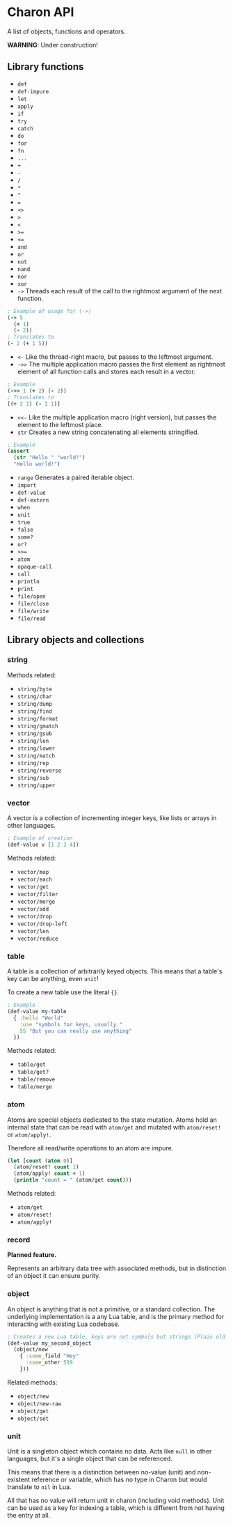 # Charon API

A list of objects, functions and operators.

**WARNING**: Under construction!

## Library functions

 - `def`
 - `def-impure`
 - `let`
 - `apply`
 - `if`
 - `try`
 - `catch`
 - `do`
 - `for`
 - `fn`
 - `...`
 - `+`
 - `-`
 - `/`
 - `*`
 - `^`
 - `=`
 - `<>`
 - `>`
 - `<`
 - `>=`
 - `<=`
 - `and`
 - `or`
 - `not`
 - `nand`
 - `nor`
 - `xor`
 - `->` Threads each result of the call to the rightmost argument of the next
 function.
```clj
; Example of usage for (->)
(-> 5
  (+ 1)
  (- 2))
; Translates to
(- 2 (+ 1 5))
```
 - `<-` Like the thread-right macro, but passes to the leftmost argument.
 - `->>` The multiple application macro passes the first element as rightmost
 element of all function calls and stores each result in a vector.
```clj
; Example
(->> 1 (+ 2) (- 2))
; Translates to
[(+ 2 1) (- 2 1)]
```
 - `<<-` Like the multiple application macro (right version), but passes the
 element to the leftmost place.
 - `str` Creates a new string concatenating all elements stringified.
```clj
; Example
(assert
  (str "Hello " "world!")
  "Hello world!")
```
 - `range` Generates a paired iterable object.
 - `import`
 - `def-value`
 - `def-extern`
 - `when`
 - `unit`
 - `true`
 - `false`
 - `some?`
 - `or?`
 - `>>=`
 - `atom`
 - `opaque-call`
 - `call`
 - `println`
 - `print`
 - `file/open`
 - `file/close`
 - `file/write`
 - `file/read`

## Library objects and collections

### string

Methods related:

 - `string/byte`
 - `string/char`
 - `string/dump`
 - `string/find`
 - `string/format`
 - `string/gmatch`
 - `string/gsub`
 - `string/len`
 - `string/lower`
 - `string/match`
 - `string/rep`
 - `string/reverse`
 - `string/sub`
 - `string/upper`

### vector

A vector is a collection of incrementing integer keys, like lists or arrays in
other languages.

```clj
; Example of creation
(def-value v [1 2 3 4])
```

Methods related:

 - `vector/map`
 - `vector/each`
 - `vector/get`
 - `vector/filter`
 - `vector/merge`
 - `vector/add`
 - `vector/drop`
 - `vector/drop-left`
 - `vector/len`
 - `vector/reduce`

### table

A table is a collection of arbitrarily keyed objects. This means that a table's
key can be anything, even `unit`!

To create a new table use the literal `{}`.

```clj
; Example
(def-value my-table
  { :hello "World"
    :use "symbols for keys, usually."
    55 "But you can really use anything"
  })
```

Methods related:

 - `table/get`
 - `table/get?`
 - `table/remove`
 - `table/merge`

### atom

Atoms are special objects dedicated to the state mutation. Atoms hold an
internal state that can be read with `atom/get` and mutated with `atom/reset!`
or `atom/apply!`.

Therefore all read/write operations to an atom are impure.

```clj
(let [count (atom 0)]
  (atom/reset! count 1)
  (atom/apply! count + 1)
  (println "count = " (atom/get count)))
```

Methods related:

 - `atom/get`
 - `atom/reset!`
 - `atom/apply!`

### record

**Planned feature.**

Represents an arbitrary data tree with associated methods, but
in distinction of an object it can ensure purity.

### object

An object is anything that is not a primitive, or a standard collection. The
underlying implementation is a any Lua table, and is the primary method for
interacting with existing Lua codebase.

```clj
; Creates a new Lua table, keys are not symbols but strings (Plain old Lua).
(def-value my_second_object
  (object/new
    { :some_field "Hey"
      :some_other 539
    }))
```

Related methods:

 - `object/new`
 - `object/new-raw`
 - `object/get`
 - `object/set`

### unit

Unit is a singleton object which contains no data. Acts like `null` in other
languages, but it's a single object that can be referenced.

This means that there is a distinction between no-value (unit) and non-existent
reference or variable, which has no type in Charon but would translate to `nil`
in Lua.

All that has no value will return unit in charon (including void methods). Unit
can be used as a key for indexing a table, which is different from not having
the entry at all.
